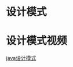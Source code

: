 # 设计模式


# 设计模式视频
[java设计模式](https://pan.baidu.com/disk/home?#/all?vmode=list&path=%2F%E7%BC%96%E7%A8%8B%E7%9B%B8%E5%85%B3%2Fjava%2F%E4%B9%9D%E5%A5%97%2F04.java%E6%9E%B6%E6%9E%84%E5%B8%88%EF%BC%88%E5%AE%9E%E6%88%98%E7%AF%87%EF%BC%89%2F04.java%E6%9E%B6%E6%9E%84%E5%B8%88%EF%BC%88%E5%AE%9E%E6%88%98%E7%AF%87%EF%BC%89%EF%BC%882%E8%BF%9B%E9%98%B6%E7%AF%87%EF%BC%89%2Fjava%E8%AE%BE%E8%AE%A1%E6%A8%A1%E5%BC%8F)